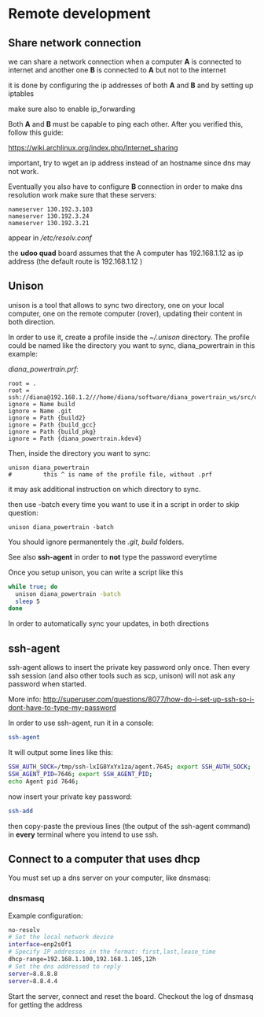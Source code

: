 # Remote development

## Share network connection

we can share a network connection when a computer **A** is connected to internet and another one **B** is connected to **A** but not to the internet

it is done by configuring the ip addresses of both **A** and **B** and by setting up iptables

make sure also to enable ip_forwarding


Both **A** and **B** must be capable to ping each other. After you verified this, follow this guide:

https://wiki.archlinux.org/index.php/Internet_sharing

important, try to wget an ip address instead of an hostname since dns may not work. 

Eventually you also have to configure **B** connection in order to make dns resolution work
make sure that these servers:

```
nameserver 130.192.3.103
nameserver 130.192.3.24
nameserver 130.192.3.21
```

appear in */etc/resolv.conf*

the **udoo quad** board assumes that the A computer has 192.168.1.12 as ip address (the default route is 192.168.1.12 )


## Unison

unison is a tool that allows to sync two directory, one on your local computer, one on the remote computer (rover), updating their content in both direction.

In order to use it, create a profile inside the *~/.unison* directory.
The profile could be named like the directory you want to sync, diana_powertrain in this example:

*diana_powertrain.prf*:

```
root = .
root = ssh://diana@192.168.1.2///home/diana/software/diana_powertrain_ws/src/diana_powertrain
ignore = Name build
ignore = Name .git
ignore = Path {build2}
ignore = Path {build_gcc}
ignore = Path {build_pkg}
ignore = Path {diana_powertrain.kdev4}
```

Then, inside the directory you want to sync:

```
unison diana_powertrain 
#         this ^ is name of the profile file, without .prf
```

it may ask additional instruction on which directory to sync.

then use -batch every time you want to use it in a script in order to skip question:

```
unison diana_powertrain -batch
```
You should ignore permanentely the *.git*, *build* folders.

See also **ssh-agent** in order to **not** type the password everytime

Once you setup unison, you can write a script like this

```bash
while true; do
  unison diana_powertrain -batch
  sleep 5
done
```

In order to automatically sync your updates, in both directions

## ssh-agent

ssh-agent allows to insert the private key password only once. Then every ssh session (and also other tools such as scp, unison)
will not ask any password when started.

More info:
http://superuser.com/questions/8077/how-do-i-set-up-ssh-so-i-dont-have-to-type-my-password

In order to use ssh-agent, run it in a console:

```bash
ssh-agent
```

It will output some lines like this:

```bash
SSH_AUTH_SOCK=/tmp/ssh-lxIG8YxYx1za/agent.7645; export SSH_AUTH_SOCK;
SSH_AGENT_PID=7646; export SSH_AGENT_PID;
echo Agent pid 7646;
```

now insert your private key password:

```bash
ssh-add
```

then copy-paste the previous lines (the output of the ssh-agent command) in **every** terminal where you intend to use 
ssh.

## Connect to a computer that uses dhcp

You must set up a dns server on your computer, like dnsmasq:

### dnsmasq

Example configuration:

```bash
no-resolv
# Set the local network device
interface=enp2s0f1
# Specify IP addresses in the format: first,last,lease_time
dhcp-range=192.168.1.100,192.168.1.105,12h
# Set the dns addressed to reply
server=8.8.8.8
server=8.8.4.4
```

Start the server, connect and reset the board. Checkout the log of dnsmasq for getting the address
